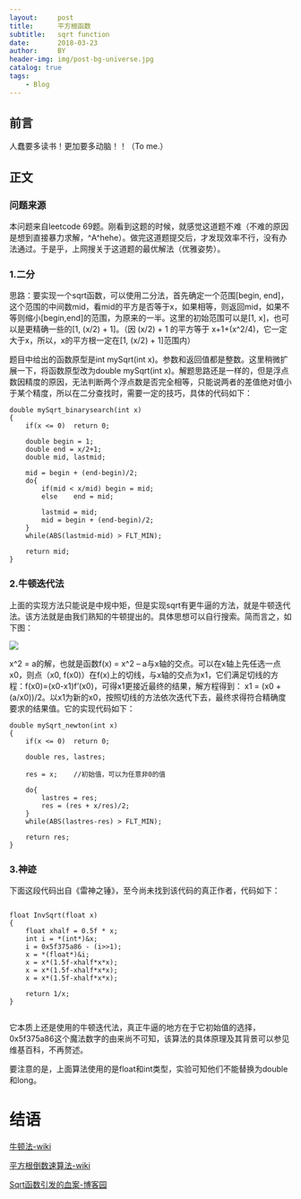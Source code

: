 ```yaml
---
layout:     post
title:      平方根函数
subtitle:   sqrt function
date:       2018-03-23
author:     BY
header-img: img/post-bg-universe.jpg
catalog: true
tags:
    - Blog
---
```



## 前言

人蠢要多读书！更加要多动脑！！（To me.）

## 正文

### 问题来源

本问题来自leetcode 69题。刚看到这题的时候，就感觉这道题不难（不难的原因是想到直接暴力求解，^A^hehe）。做完这道题提交后，才发现效率不行，没有办法通过。于是乎，上网搜关于这道题的最优解法（优雅姿势）。

### 1.二分

思路：要实现一个sqrt函数，可以使用二分法，首先确定一个范围[begin, end]，这个范围的中间数mid，看mid的平方是否等于x，如果相等，则返回mid，如果不等则缩小[begin,end]的范围，为原来的一半。这里的初始范围可以是[1, x]，也可以是更精确一些的[1, (x/2) + 1]。（因 (x/2) + 1 的平方等于 x+1+(x^2/4)，它一定大于x，所以，x的平方根一定在[1, (x/2) + 1]范围内）

题目中给出的函数原型是int mySqrt(int x)。参数和返回值都是整数。这里稍微扩展一下，将函数原型改为double mySqrt(int x)。解题思路还是一样的，但是浮点数因精度的原因，无法判断两个浮点数是否完全相等，只能说两者的差值绝对值小于某个精度，所以在二分查找时，需要一定的技巧，具体的代码如下：

```
double mySqrt_binarysearch(int x) 
{
	if(x <= 0)	return 0;

	double begin = 1;
	double end = x/2+1;
	double mid, lastmid;

	mid = begin + (end-begin)/2;
	do{
		if(mid < x/mid) begin = mid;
		else	end = mid;

		lastmid = mid;
		mid = begin + (end-begin)/2;
	}
	while(ABS(lastmid-mid) > FLT_MIN);
	
	return mid;
}
```

### 2.牛顿迭代法

上面的实现方法只能说是中规中矩，但是实现sqrt有更牛逼的方法，就是牛顿迭代法。该方法就是由我们熟知的牛顿提出的。具体思想可以自行搜索。简而言之，如下图：

![](http://img.blog.csdn.net/20150912105024547?watermark/2/text/aHR0cDovL2Jsb2cuY3Nkbi5uZXQv/font/5a6L5L2T/fontsize/400/fill/I0JBQkFCMA==/dissolve/70/gravity/Center)

x^2 = a的解，也就是函数f(x) = x^2 – a与x轴的交点。可以在x轴上先任选一点x0，则点（x0, f(x0)）在f(x)上的切线，与x轴的交点为x1，它们满足切线的方程：f(x0)=(x0-x1)f’(x0)，可得x1更接近最终的结果，解方程得到：
x1 = (x0 + (a/x0))/2。以x1为新的x0，按照切线的方法依次迭代下去，最终求得符合精确度要求的结果值。它的实现代码如下：

```
double mySqrt_newton(int x) 
{
	if(x <= 0)	return 0;

	double res, lastres;

	res = x;	//初始值，可以为任意非0的值
	
	do{
		lastres = res;
		res = (res + x/res)/2;
	}
	while(ABS(lastres-res) > FLT_MIN);

	return res;
}
```

### 3.神迹

下面这段代码出自《雷神之锤》，至今尚未找到该代码的真正作者，代码如下：

```

float InvSqrt(float x)
{
    float xhalf = 0.5f * x;
    int i = *(int*)&x; 
    i = 0x5f375a86 - (i>>1); 
    x = *(float*)&i;
    x = x*(1.5f-xhalf*x*x); 
    x = x*(1.5f-xhalf*x*x); 
    x = x*(1.5f-xhalf*x*x);

    return 1/x;
}


```
它本质上还是使用的牛顿迭代法，真正牛逼的地方在于它初始值的选择，0x5f375a86这个魔法数字的由来尚不可知，该算法的具体原理及其背景可以参见维基百科，不再赘述。

要注意的是，上面算法使用的是float和int类型，实验可知他们不能替换为double和long。
# 结语

[牛顿法-wiki](https://zh.wikipedia.org/wiki/%E7%89%9B%E9%A1%BF%E6%B3%95)

[平方根倒数速算法-wiki](https://zh.wikipedia.org/wiki/%E5%B9%B3%E6%96%B9%E6%A0%B9%E5%80%92%E6%95%B0%E9%80%9F%E7%AE%97%E6%B3%95)

[Sqrt函数引发的血案-博客园](http://kb.cnblogs.com/page/189867/)
